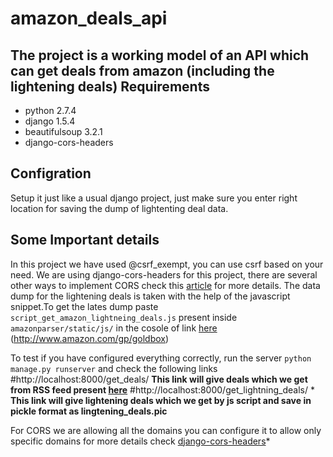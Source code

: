 amazon_deals_api
================

The project is a working model of an API which can get deals from amazon (including the lightening deals)
Requirements
------------
* python 2.7.4
* django 1.5.4
* beautifulsoup 3.2.1
* django-cors-headers

Configration
------------
Setup it just like a usual django project, just make sure you enter right location for saving the dump of lightenting deal data.

Some Important details
----------------------
In this project we have used @csrf\_exempt, you can use csrf based on your need. We are using django-cors-headers for this project, there are several other ways to implement CORS check this [article](http://aameer.github.io/articles/cross-origin-resource-sharing-cors/) for more details.
The data dump for the lightening deals is taken with the help of the javascript snippet.To get the lates dump paste `script_get_amazon_lightneing_deals.js` present inside `amazonparser/static/js/` in the cosole of link [here](http://www.amazon.com/gp/goldbox) (http://www.amazon.com/gp/goldbox)

To test if you have configured everything correctly, run the server `python manage.py runserver` and check the following links
#http://localhost:8000/get_deals/
**This link will give deals which we get from RSS feed present [here](http://rssfeeds.s3.amazonaws.com/goldbox)**
#http://localhost:8000/get_lightning_deals/ *
**This link will give lightening deals which we get by js script and save in pickle format as lingtening\_deals.pic**

For CORS we are allowing all the domains you can configure it to allow only specific domains for more details check [django-cors-headers](https://github.com/ottoyiu/django-cors-headers)*

